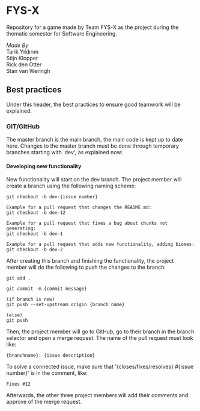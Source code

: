 # FYS-X
Repository for a game made by Team FYS-X as the project during the thematic semester for Software Engineering.

_Made By_<br>
Tarik Yıldırım <br>
Stijn Klopper <br>
Rick den Otter <br>
Stan van Weringh <br>

## Best practices
Under this header, the best practices to ensure good teamwork will be explained.

### GIT/GitHub
The master branch is the main branch, the main code is kept up to date here. Changes to the master branch must be done through temporary branches starting with 'dev', as explained now:

#### Developing new functionality
New functionality will start on the dev branch. The project member will create a branch using the following naming scheme:
```
git checkout -b dev-{issue number}

Example for a pull request that changes the README.md:
git checkout -b dev-12

Example for a pull request that fixes a bug about chunks not generating:
git checkout -b dev-1

Example for a pull request that adds new functionality, adding biomes:
git checkout -b dev-2
```

After creating this branch and finishing the functionality, the project member will do the following to push the changes to the branch:
```
git add .

git commit -m {commit message}

(if branch is new)
git push --set-upstream origin {branch name}

(else)
git push
```

Then, the project member will go to GitHub, go to their branch in the branch selector and open a merge request.
The name of the pull request must look like:
```
{branchname}: {issue description}
```

To solve a connected issue, make sure that '{closes/fixes/resolves} #{issue number}' is in the comment, like:
```
Fixes #12
``` 

Afterwards, the other three project members will add their comments and approve of the merge request.